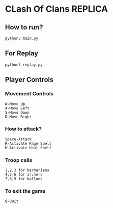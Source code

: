# CLash Of Clans REPLICA
## How to run?
```
python3 main.py
```
## For Replay
```
python3 replay.py
```
## Player Controls
### Movement Controls
```
W-Move Up
A-Move Left
S-Move Down
D-Move Right
```
### How to attack?
```
Space-Attack
R-Activate Rage Spell
H-Activate Heal Spell
```
### Troop calls
```
1,2,3 for barbarians 
4,5,6 for archers 
7,8,9 for ballons
```
### To exit the game
```
Q-Quit
```


